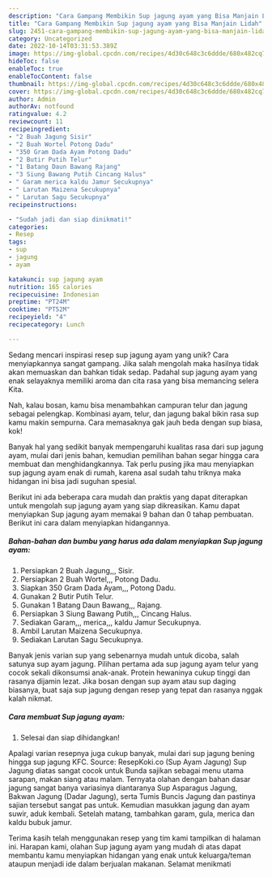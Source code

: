 ```yaml
---
description: "Cara Gampang Membikin Sup jagung ayam yang Bisa Manjain Lidah"
title: "Cara Gampang Membikin Sup jagung ayam yang Bisa Manjain Lidah"
slug: 2451-cara-gampang-membikin-sup-jagung-ayam-yang-bisa-manjain-lidah
category: Uncategorized
date: 2022-10-14T03:31:53.389Z
image: https://img-global.cpcdn.com/recipes/4d30c648c3c6ddde/680x482cq70/sup-jagung-ayam-foto-resep-utama.jpg
hideToc: false
enableToc: true
enableTocContent: false
thumbnail: https://img-global.cpcdn.com/recipes/4d30c648c3c6ddde/680x482cq70/sup-jagung-ayam-foto-resep-utama.jpg
cover: https://img-global.cpcdn.com/recipes/4d30c648c3c6ddde/680x482cq70/sup-jagung-ayam-foto-resep-utama.jpg
author: Admin
authorAv: notfound
ratingvalue: 4.2
reviewcount: 11
recipeingredient:
- "2 Buah Jagung Sisir"
- "2 Buah Wortel Potong Dadu"
- "350 Gram Dada Ayam Potong Dadu"
- "2 Butir Putih Telur"
- "1 Batang Daun Bawang Rajang"
- "3 Siung Bawang Putih Cincang Halus"
- " Garam merica kaldu Jamur Secukupnya"
- " Larutan Maizena Secukupnya"
- " Larutan Sagu Secukupnya"
recipeinstructions:

- "Sudah jadi dan siap dinikmati!"
categories:
- Resep
tags:
- sup
- jagung
- ayam

katakunci: sup jagung ayam 
nutrition: 165 calories
recipecuisine: Indonesian
preptime: "PT24M"
cooktime: "PT52M"
recipeyield: "4"
recipecategory: Lunch

---
```





Sedang mencari inspirasi resep sup jagung ayam yang unik? Cara menyiapkannya sangat gampang. Jika salah mengolah maka hasilnya tidak akan memuaskan dan bahkan tidak sedap. Padahal sup jagung ayam yang enak selayaknya memiliki aroma dan cita rasa yang bisa memancing selera Kita.





Nah, kalau bosan, kamu bisa menambahkan campuran telur dan jagung sebagai pelengkap. Kombinasi ayam, telur, dan jagung bakal bikin rasa sup kamu makin sempurna. Cara memasaknya gak jauh beda dengan sup biasa, kok!

Banyak hal yang sedikit banyak mempengaruhi kualitas rasa dari sup jagung ayam, mulai dari jenis bahan, kemudian pemilihan bahan segar hingga cara membuat dan menghidangkannya. Tak perlu pusing jika mau menyiapkan sup jagung ayam enak di rumah, karena asal sudah tahu triknya maka hidangan ini bisa jadi suguhan spesial.






Berikut ini ada beberapa cara mudah dan praktis yang dapat diterapkan untuk mengolah sup jagung ayam yang siap dikreasikan. Kamu dapat menyiapkan Sup jagung ayam memakai 9 bahan dan 0 tahap pembuatan. Berikut ini cara dalam menyiapkan hidangannya.

<!--inarticleads1-->

##### Bahan-bahan dan bumbu yang harus ada dalam menyiapkan Sup jagung ayam:

1. Persiapkan 2 Buah Jagung,,, Sisir.
1. Persiapkan 2 Buah Wortel,,, Potong Dadu.
1. Siapkan 350 Gram Dada Ayam,,, Potong Dadu.
1. Gunakan 2 Butir Putih Telur.
1. Gunakan 1 Batang Daun Bawang,,, Rajang.
1. Persiapkan 3 Siung Bawang Putih,,, Cincang Halus.
1. Sediakan  Garam,,, merica,,, kaldu Jamur Secukupnya.
1. Ambil  Larutan Maizena Secukupnya.
1. Sediakan  Larutan Sagu Secukupnya.


Banyak jenis varian sup yang sebenarnya mudah untuk dicoba, salah satunya sup ayam jagung. Pilihan pertama ada sup jagung ayam telur yang cocok sekali dikonsumsi anak-anak. Protein hewaninya cukup tinggi dan rasanya dijamin lezat. Jika bosan dengan sup ayam atau sup daging biasanya, buat saja sup jagung dengan resep yang tepat dan rasanya nggak kalah nikmat. 

<!--inarticleads2-->

##### Cara membuat Sup jagung ayam:


1. Selesai dan siap dihidangkan!

Apalagi varian resepnya juga cukup banyak, mulai dari sup jagung bening hingga sup jagung KFC. Source: ResepKoki.co (Sup Ayam Jagung) Sup Jagung diatas sangat cocok untuk Bunda sajikan sebagai menu utama sarapan, makan siang atau malam. Ternyata olahan dengan bahan dasar jagung sangat banya variasinya diantaranya Sup Asparagus Jagung, Bakwan Jagung (Dadar Jagung), serta Tumis Buncis Jagung dan pastinya sajian tersebut sangat pas untuk. Kemudian masukkan jagung dan ayam suwir, aduk kembali. Setelah matang, tambahkan garam, gula, merica dan kaldu bubuk jamur. 

Terima kasih telah menggunakan resep yang tim kami tampilkan di halaman ini. Harapan kami, olahan Sup jagung ayam yang mudah di atas dapat membantu kamu menyiapkan hidangan yang enak untuk keluarga/teman ataupun menjadi ide dalam berjualan makanan. Selamat menikmati
